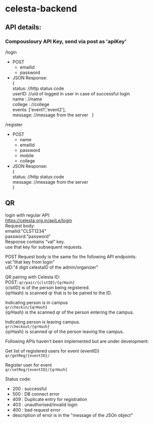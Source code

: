 # celesta-backend
## API details:  
### Compousloury API Key, send via post as 'apiKey'
/login   
* POST  
  *  emailid   
  *  password   
* JSON Response:  
{   
  status: //http status code   
  userID: //uid of logged in user in case of successful login    
  name : //name   
  college : //college   
  events: ['event1','event2'],   
  message: //message from the server   
}   
  
/register
* POST  
  *  name   
  *  emailid   
  *  password   
  *  mobile
  *  college
* JSON Response:  
{   
  status: //http status code   
  message: //message from the server    
}   
## QR
login with regular API:  
https://celesta.org.in/apiLe/login   
Request body:     
emailid:"CLST1234"   
password:"password"    
Response contains "val" key.    
use that key for subsequent requests.     


POST Request body is the same for the following API endpoints:     
val:"that key from login"     
uID:"4 digit celestaID of the admin/organizer"      
       
QR pairing with Celesta ID:       
POST: `qr/pair/{clstID}/{qrHash}`       
{clstID} is of the person being registered.       
{qrHash} is scanned qr that is to be paired to the ID.       
       
       
Indicating person is in campus       
`qr/checkin/{qrHash}`       
{qrHash} is the scanned qr of the person entering the campus.       
       
Indicating person is leaving campus.       
`qr/checkout/{qrHash}`       
{qrHash} is scanned qr of the person leaving the campus.       
       
Following APIs haven't been implemented but are under development:       
       
Get list of registered users for event {eventID}       
`qr/getReg/{eventID}/`       
       
Register user for event       
`qr/setReg/{eventID}/{qrHash}`       
       
Status code:  
  * 200 : successful   
  * 500 : DB connect error   
  * 409 : Duplicate entry for registration
  * 403 : unauthorised/invalid login   
  * 400 : bad request error   
  * description of error is in the "message of the JSOn object"  
  
